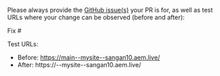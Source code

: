 Please always provide the [GitHub issue(s)](../issues) your PR is for, as well as test URLs where your change can be observed (before and after):

Fix #<gh-issue-id>

Test URLs:
- Before: https://main--mysite--sangan10.aem.live/
- After: https://<branch>--mysite--sangan10.aem.live/
